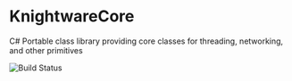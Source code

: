 # KnightwareCore
C# Portable class library providing core classes for threading, networking, and other primitives

![Build Status](https://ci.appveyor.com/api/projects/status/0lf0r99oe825rln9/branch/master?svg=true)

